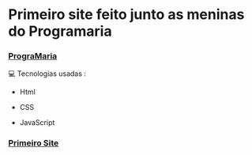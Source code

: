 # Primeiro site feito junto as meninas do Programaria

### [PrograMaria](https://www.programaria.org/)

💻 Tecnologias usadas :

- Html

- CSS

- JavaScript

### [Primeiro Site](https://marianickx.github.io/)
